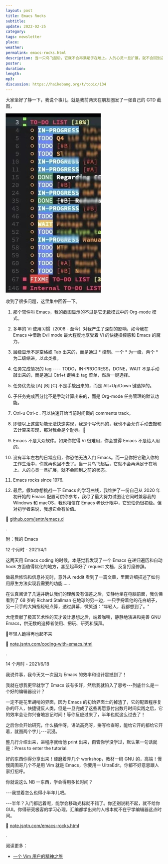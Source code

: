 ```yaml
---
layout: post
title: Emacs Rocks
subtitle: 
update: 2022-02-25
category: 
tags: newsletter
place: 
weather: 
permalink: emacs-rocks.html
description: 当一只鸟飞起后，它就不会再满足于在地上。人的心灵一旦扩展，就不会回到之前的状态。
poster: 
duration: 
length: 
mp3: 
discussion: https://haikebang.org/t/topic/134
---
```


大家坐好了静一下，我说个事儿，就是我前两天在朋友圈发了一张自己的 GTD 截图，

![](/images/2022/02/gtd.jpeg)

收到了很多问题，这里集中回答一下。

01) 那个软件叫 Emacs，我的截图显示的不过是它无数模式中的 Org-mode 模式。

02) 多年的 Vi 使用习惯（2008 - 至今）对我产生了深刻的影响，如今我在 Emacs 中借助 Evil mode 最大程度地享受着 Vi 的快捷操控感和 Emacs 的魔力。

03) 层级显示不是空格或 Tab 出来的，而是通过 * 控制。一个 * 为一级，两个 * 为二级缩进，以此类推。

04) 任务完成情况的 tag ---- TODO，IN-PROGRESS，DONE，WAIT 不是手动敲出来的，而是通过 Ctrl+t 键唤出 tag 菜单，然后一键选择。

05) 任务优先级 [A] [B] [C] 不是手敲出来的，而是 Alt+Up/Down 键选择的。

06) 子任务完成百分比不是手动计算出来的，而是 Org-mode 任务管理的默认功能。

07) Ctrl-u Ctrl-c . 可以快速开始当前时间戳的 comments track。

08) 即便以上这些功能无法快速实现，我是个写代码的，我也不会允许手动去敲和去计算来实现，那对我会是个耻辱。🐶

09) Emacs 不是大众软件。如果你觉得 Vi 很难用，你会觉得 Emacs 不是给人用的。

10) 没有半年左右的日常应用，你恐怕无法入门 Emacs。而一旦你把它融入你的工作生活中，你就再也回不去了。当一只鸟飞起后，它就不会再满足于在地上。人的心灵一旦扩展，就不会回到之前的状态。

11) Emacs rocks since 1976.

12) 最后，假如你想挑战一下 Emacs 的学习曲线，我维护了一份自己从 2020 年初开始的 Emacs 配置可供你参考，我尽了最大努力试图让它同时兼容我的 Windows 和 macOS，我也相信在 Emacs 老伙计眼中，它恐怕仍很初级。但对初学者来说，我想它会有价值。

🔗 [github.com/jsntn/emacs.d](https://github.com/jsntn/emacs.d)

.

附：我的 Emacs

12 个月时 - 2021/4/1

这两天用 Emacs coding 的时候，本感觉我发现了一个 Emacs 在递归遍历和自动 hook 方面值得优化的地方，甚至起草好了 request 文档，反复打磨修辞。

做最后修饰和信息补充时，意外从 reddit 看到了一篇文章，里面详细描述了如何用原生方法实现我需要的功能……

在认真阅读了几遍并确认我们的理解没有偏差之后，安静地坐在电脑前面，我仿佛看到了 68 岁的 Richard Stallman 在地球的另一边，一只手捋着他的花白胡子，另一只手的大拇指轻轻点算，透过屏幕，微笑道："年轻人，我都想到了。"

大佬贡献了极富艺术性的天才设计思想之后，端着咖啡，静静地演进和完善 GNU Emacs，供无数的追捧者使用、把玩、研究和膜拜。

🔖年轻人跪得再也起不来

🔗 [note.jsntn.com/coding-with-emacs.html](https://note.jsntn.com/coding-with-emacs.html)

.
    
14 个月时 - 2021/6/18

我说件事，我今天又一次因为 Emacs 的效率和设计震撼到了！

我就在想我更早就学了 Emacs 该有多好，然后我就陷入了思考---到底什么是一个好的编辑器设计？

一定不是花里胡哨的界面，因为 Emacs 的初始界面土的掉渣了，它的配置程序复杂的吓人，快捷键反人类，但是一旦完成了这些再愿意付出数月时间实践之后，它的效率会让你兴奋地忘记时间！等你反应过来了，半年也就这么过去了！

之后你会开始研究，什么插件呀，语法高亮呀，拼写检查呀，能给它开的都给它开着，就图两个字儿---沉浸。

整几行介绍出来，进程序就给他 print 出来，甭管你学没学过，默认第一句话就是：Press to enter the tutorial.

好的东西你得分享出来！琢磨着弄几个 workshop，教材一码 GNU 的，高端！慢慢周围哥几个不是用 Vim 就是 Emacs，你要用一 UltraEdit，你都不好意思跟人家打招呼。

你就说这么 NB 一东西，学会得用多长时间？

---我觉着怎么也得小半年儿吧。

---半年？入门都远着呢，能学会移动光标就不错了。你还别说耗不起，就不给你 GUI。你得研究极客的学习心理，汇编都学出来的人根本就不在乎学编辑器这点时间。

🔗 [note.jsntn.com/emacs-rocks.html](https://note.jsntn.com/emacs-rocks.html)

.

阅读更多：

- [一个 Vim 用户的精神之旅](https://jsntn.com/software/2012/05/27/gvim.html)



